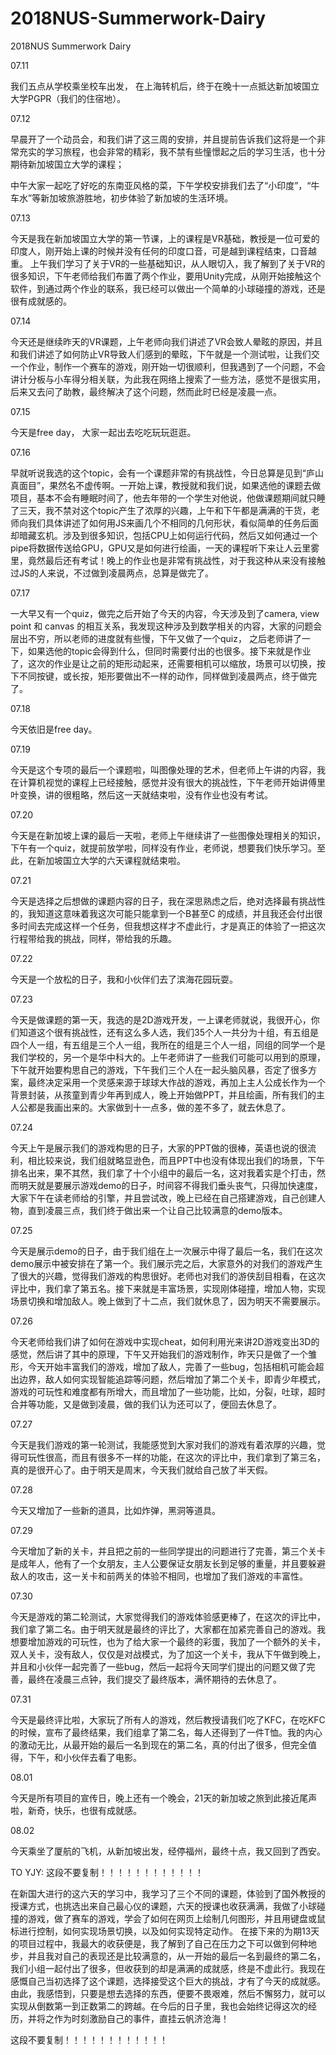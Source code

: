 # 2018NUS-Summerwork-Dairy
2018NUS Summerwork Dairy

07.11

我们五点从学校乘坐校车出发， 在上海转机后，终于在晚十一点抵达新加坡国立大学PGPR（我们的住宿地）。

07.12

早晨开了一个动员会，和我们讲了这三周的安排，并且提前告诉我们这将是一个非常充实的学习旅程，也会非常的精彩，我不禁有些憧憬起之后的学习生活，也十分期待新加坡国立大学的课程；

中午大家一起吃了好吃的东南亚风格的菜，下午学校安排我们去了“小印度”，“牛车水”等新加坡旅游胜地，初步体验了新加坡的生活环境。

07.13

今天是我在新加坡国立大学的第一节课，上的课程是VR基础，教授是一位可爱的印度人，刚开始上课的时候并没有任何的印度口音，可是越到课程结束，口音越重。
上午我们学习了关于VR的一些基础知识，从人眼切入，我了解到了关于VR的很多知识，下午老师给我们布置了两个作业，要用Unity完成，从刚开始接触这个软件，到通过两个作业的联系，我已经可以做出一个简单的小球碰撞的游戏，还是很有成就感的。

07.14

今天还是继续昨天的VR课题，上午老师向我们讲述了VR会致人晕眩的原因，并且和我们讲述了如何防止VR导致人们感到的晕眩，下午就是一个测试啦，让我们交一个作业，制作一个赛车的游戏，刚开始一切很顺利，但我遇到了一个问题，不会讲计分板与小车得分相关联，为此我在网络上搜索了一些方法，感觉不是很实用，后来又去问了助教，最终解决了这个问题，然而此时已经是凌晨一点。

07.15

今天是free day， 大家一起出去吃吃玩玩逛逛。

07.16

早就听说我选的这个topic，会有一个课题非常的有挑战性，今日总算是见到“庐山真面目”，果然名不虚传啊。一开始上课，教授就和我们说，如果选他的课题去做项目，基本不会有睡眠时间了，他去年带的一个学生对他说，他做课题期间就只睡了三天，我不禁对这个topic产生了浓厚的兴趣，上午和下午都是满满的干货，老师向我们具体讲述了如何用JS来画几个不相同的几何形状，看似简单的任务后面却暗藏玄机。涉及到很多知识，包括CPU上如何运行代码，然后又如何通过一个pipe将数据传送给GPU，GPU又是如何进行绘画，一天的课程听下来让人云里雾里，竟然最后还有考试！晚上的作业也是非常有挑战性，对于我这种从来没有接触过JS的人来说，不过做到凌晨两点，总算是做完了。

07.17

一大早又有一个quiz，做完之后开始了今天的内容，今天涉及到了camera, view point 和 canvas 的相互关系，我发现这种涉及到数学相关的内容，大家的问题会层出不穷，所以老师的进度就有些慢，下午又做了一个quiz， 之后老师讲了一下，如果选他的topic会得到什么，但同时需要付出的也很多。接下来就是作业了，这次的作业是让之前的矩形动起来，还需要相机可以缩放，场景可以切换，按下不同按键，或长按，矩形要做出不一样的动作，同样做到凌晨两点，终于做完了。

07.18

今天依旧是free day。

07.19

今天是这个专项的最后一个课题啦，叫图像处理的艺术，但老师上午讲的内容，我在计算机视觉的课程上已经接触，感觉并没有很大的挑战性，下午老师开始讲傅里叶变换，讲的很粗略，然后这一天就结束啦，没有作业也没有考试。

07.20

今天是在新加坡上课的最后一天啦，老师上午继续讲了一些图像处理相关的知识，下午有一个quiz，就提前放学啦，同样没有作业，老师说，想要我们快乐学习。至此，在新加坡国立大学的六天课程就结束啦。

07.21

今天是选择之后想做的课题内容的日子，我在深思熟虑之后，绝对选择最有挑战性的，我知道这意味着我这次可能只能拿到一个B甚至C 的成绩，并且我还会付出很多时间去完成这样一个任务，但我想这样才不虚此行，才是真正的体验了一把这次行程带给我的挑战，同样，带给我的乐趣。

07.22

今天是一个放松的日子，我和小伙伴们去了滨海花园玩耍。

07.23

今天是做课题的第一天，我选的是2D游戏开发，一上课老师就说，我很开心，你们知道这个很有挑战性，还有这么多人选，我们35个人一共分为十组，有五组是四个人一组，有五组是三个人一组，我所在的组是三个人一组，同组的同学一个是我们学校的，另一个是华中科大的。上午老师讲了一些我们可能可以用到的原理，下午就开始要构思自己的游戏，下午我们三个人在一起头脑风暴，否定了很多方案，最终决定采用一个灵感来源于球球大作战的游戏，再加上主人公成长作为一个背景封装，从孩童到青少年再到成人，晚上开始做PPT，并且绘画，所有我们的主人公都是我画出来的。大家做到十一点多，做的差不多了，就去休息了。

07.24

今天上午是展示我们的游戏构思的日子，大家的PPT做的很棒，英语也说的很流利，相比较来说，我们组就略显逊色，而且PPT中也没有体现出我们的场景，下午排名出来，果不其然，我们拿了十个小组中的最后一名，这对我着实是个打击，然而明天就是要展示游戏demo的日子，时间容不得我们垂头丧气，只得加快速度，大家下午在读老师给的引擎，并且尝试改，晚上已经在自己搭建游戏，自己创建人物，直到凌晨三点，我们终于做出来一个让自己比较满意的demo版本。

07.25

今天是展示demo的日子，由于我们组在上一次展示中得了最后一名，我们在这次demo展示中被安排在了第一个。我们展示完之后，大家意外的对我们的游戏产生了很大的兴趣，觉得我们游戏的构思很好。老师也对我们的游侠刮目相看，在这次评比中，我们拿了第五名。接下来就是丰富场景，实现刚体碰撞，增加人物，实现场景切换和增加敌人。晚上做到了十二点，我们就休息了，因为明天不需要展示。

07.26

今天老师给我们讲了如何在游戏中实现cheat，如何利用光来讲2D游戏变出3D的感觉，然后讲了其中的原理，下午又开始我们的游戏制作，昨天只是做了一个雏形，今天开始丰富我们的游戏，增加了敌人，完善了一些bug，包括相机可能会超出边界，敌人如何实现智能追踪等问题，然后增加了第二个关卡，即青少年模式，游戏的可玩性和难度都有所增大，而且增加了一些功能，比如，分裂，吐球，超时合并等功能，又是做到凌晨，做的我们认为还可以了，便回去休息了。

07.27

今天是我们游戏的第一轮测试，我能感觉到大家对我们的游戏有着浓厚的兴趣，觉得可玩性很高，而且有很多不一样的功能，在这次的评比中，我们拿到了第三名，真的是很开心了。由于明天是周末，今天我们就给自己放了半天假。

07.28

今天又增加了一些新的道具，比如炸弹，黑洞等道具。

07.29

今天增加了新的关卡，并且把之前的一些同学提出的问题进行了完善，第三个关卡是成年人，他有了一个女朋友，主人公要保证女朋友长到足够的重量，并且要躲避敌人的攻击，这一关卡和前两关的体验不相同，也增加了我们游戏的丰富性。

07.30

今天是游戏的第二轮测试，大家觉得我们的游戏体验感更棒了，在这次的评比中，我们拿了第二名。由于明天就是最终的评比了，大家都在加紧完善自己的游戏。我想要增加游戏的可玩性，也为了给大家一个最终的彩蛋，我加了一个额外的关卡，双人关卡，没有敌人，仅仅是对战模式，为了加这一个关卡，我从下午做到晚上，并且和小伙伴一起完善了一些bug，然后一起将今天同学们提出的问题又做了完善，最终在凌晨三点钟，我们提交了最终版本，满怀期待的去休息了。

07.31

今天是最终评比啦，大家玩了所有人的游戏，然后教授请我们吃了KFC，在吃KFC的时候，宣布了最终结果，我们组拿了第二名，每人还得到了一件T恤。我的内心的激动无比，从最开始的最后一名到现在的第二名，真的付出了很多，但完全值得，下午，和小伙伴去看了电影。

08.01

今天是所有项目的宣传日，晚上还有一个晚会，21天的新加坡之旅到此接近尾声啦，新奇，快乐，也很有成就感。

08.02

今天乘坐了厦航的飞机，从新加坡出发，经停福州，最终十点，我又回到了西安。



TO YJY:
这段不要复制！！！！！！！！！！！！

在新国大进行的这六天的学习中，我学习了三个不同的课题，体验到了国外教授的授课方式，也挑选出来自己最心仪的课题，六天的授课也收获满满，我做了小球碰撞的游戏，做了赛车的游戏，学会了如何在网页上绘制几何图形，并且用键盘或鼠标进行控制，如何实现场景切换，以及如何实现特定动作。
在接下来的为期13天的项目过程中，我最大的收获便是，我了解到了自己在压力之下可以做到何种地步，并且我对自己的表现还是比较满意的，从一开始的最后一名到最终的第二名，我们小组一起付出了很多，但收获到的却是满满的成就感，终是不虚此行。我现在感慨自己当初选择了这个课题，选择接受这个巨大的挑战，才有了今天的成就感。由此，我感悟到，只要是想去选择的东西，便要不畏艰难，然后不懈努力，就可以实现从倒数第一到正数第二的跨越。在今后的日子里，我也会始终记得这次的经历，并将之作为时刻激励自己的事件，直挂云帆济沧海！

这段不要复制！！！！！！！！！！！！

















